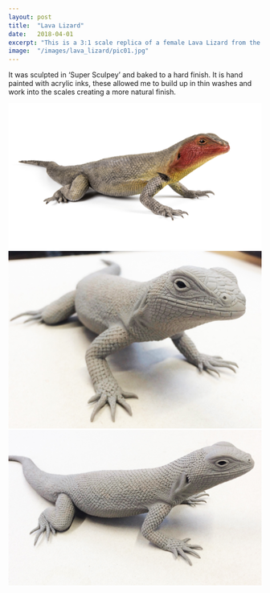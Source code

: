 ```yaml
---
layout: post
title:	"Lava Lizard"
date:	2018-04-01
excerpt: "This is a 3:1 scale replica of a female Lava Lizard from the Galapogas Islands."
image:	"/images/lava_lizard/pic01.jpg"
---
```

It was sculpted in ‘Super Sculpey’ and baked to a hard finish. It is hand painted with acrylic inks, these allowed me to build up in thin washes and work into the scales creating a more natural finish.

<div class="box alt">
	<div class="row 50% uniform">
		<div class="4u"><span class="image fit"><a href="/images/lava_lizard/pic02.jpg"><img src="/images/lava_lizard/pic02.jpg" alt="" /></a></span></div>
		<div class="4u"><span class="image fit"><a href="/images/lava_lizard/pic03.jpg"><img src="/images/lava_lizard/pic03.jpg" alt="" /></a></span></div>
		<div class="4u$"><span class="image fit"><a href="/images/lava_lizard/pic04.jpg"><img src="/images/lava_lizard/pic04.jpg" alt="" /></a></span></div>
	</div>
</div>

